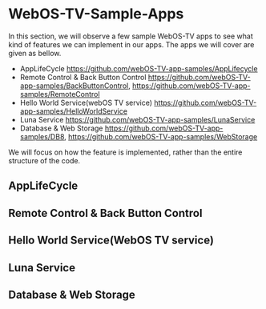 # WebOS-TV-Sample-Apps
In this section, we will observe a few sample WebOS-TV apps to see what kind of features we can implement in our apps. The apps we will cover are given as bellow.
* AppLifeCycle https://github.com/webOS-TV-app-samples/AppLifecycle
* Remote Control & Back Button Control https://github.com/webOS-TV-app-samples/BackButtonControl,  https://github.com/webOS-TV-app-samples/RemoteControl
* Hello World Service(webOS TV service) https://github.com/webOS-TV-app-samples/HelloWorldService
* Luna Service https://github.com/webOS-TV-app-samples/LunaService
* Database & Web Storage https://github.com/webOS-TV-app-samples/DB8, https://github.com/webOS-TV-app-samples/WebStorage

We will focus on how the feature is implemented, rather than the entire structure of the code.

## AppLifeCycle
## Remote Control & Back Button Control
## Hello World Service(WebOS TV service)
## Luna Service
## Database & Web Storage
